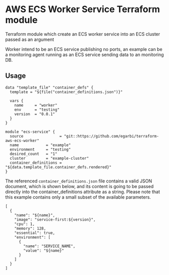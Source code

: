 AWS ECS Worker Service Terraform module
========================

Terraform module which create an ECS worker service into an ECS cluster passed as an argument

Worker intend to be an ECS service publishing no ports, an example can be a monitoring agent running as an ECS service sending data to an monitoring DB.

Usage
-----

```hcl
data "template_file" "container_defs" {
  template = "${file("container_definitions.json")}"

  vars {
    name     = "worker"
    env      = "testing"
    version  = "0.0.1"
  }
}

module "ecs-service" {
  source                = "git::https://github.com/egarbi/terraform-aws-ecs-worker"
  name            = "example"
  environment     = "testing"
  desired_count   = "1"
  cluster         = "example-cluster"
  container_definitions = "${data.template_file.container_defs.rendered}"
}
```
The referenced `container_definitions.json` file contains a valid JSON document, which is shown below, and its content is going to be passed directly into the container_definitions attribute as a string. Please note that this example contains only a small subset of the available parameters.
```
[
  {
    "name": "${name}",
    "image": "service-first:${version}",
    "cpu": 1,
    "memory": 128,
    "essential": true,
    "environment": [
      {
        "name": "SERVICE_NAME",
        "value": "${name}"
      }
    ]
  }
]

```

